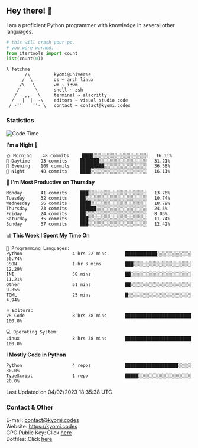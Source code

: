 ## Hey there! 👋
I am a proficient Python programmer with knowledge in several other languages.

```py
# this will crash your pc.
# you were warned.
from itertools import count
list(count(0))
```

```
λ fetchme
       /\         kyomi@universe
      /  \        os ~ arch linux
     /\   \       wm ~ i3wm
    /      \      shell ~ zsh
   /   ,,   \     terminal ~ alacritty
  /   |  |  -\    editors ~ visual studio code
 /_-''    ''-_\   contact ~ contact@kyomi.codes
```

### Statistics
<!--START_SECTION:waka-->
![Code Time](http://img.shields.io/badge/Code%20Time-156%20hrs%2026%20mins-blue)

**I'm a Night 🦉** 

```text
🌞 Morning    48 commits     ████░░░░░░░░░░░░░░░░░░░░░   16.11% 
🌆 Daytime    93 commits     ███████░░░░░░░░░░░░░░░░░░   31.21% 
🌃 Evening    109 commits    █████████░░░░░░░░░░░░░░░░   36.58% 
🌙 Night      48 commits     ████░░░░░░░░░░░░░░░░░░░░░   16.11%

```
📅 **I'm Most Productive on Thursday** 

```text
Monday       41 commits     ███░░░░░░░░░░░░░░░░░░░░░░   13.76% 
Tuesday      32 commits     ██░░░░░░░░░░░░░░░░░░░░░░░   10.74% 
Wednesday    56 commits     ████░░░░░░░░░░░░░░░░░░░░░   18.79% 
Thursday     73 commits     ██████░░░░░░░░░░░░░░░░░░░   24.5% 
Friday       24 commits     ██░░░░░░░░░░░░░░░░░░░░░░░   8.05% 
Saturday     35 commits     ███░░░░░░░░░░░░░░░░░░░░░░   11.74% 
Sunday       37 commits     ███░░░░░░░░░░░░░░░░░░░░░░   12.42%

```


📊 **This Week I Spent My Time On** 

```text
💬 Programming Languages: 
Python                   4 hrs 22 mins       ████████████░░░░░░░░░░░░░   50.74% 
JSON                     1 hr 3 mins         ███░░░░░░░░░░░░░░░░░░░░░░   12.29% 
INI                      58 mins             ██░░░░░░░░░░░░░░░░░░░░░░░   11.21% 
Other                    51 mins             ██░░░░░░░░░░░░░░░░░░░░░░░   9.85% 
TOML                     25 mins             █░░░░░░░░░░░░░░░░░░░░░░░░   4.94%

🔥 Editors: 
VS Code                  8 hrs 38 mins       █████████████████████████   100.0%

💻 Operating System: 
Linux                    8 hrs 38 mins       █████████████████████████   100.0%

```

**I Mostly Code in Python** 

```text
Python                   4 repos             ████████████████████░░░░░   80.0% 
TypeScript               1 repo              █████░░░░░░░░░░░░░░░░░░░░   20.0%

```



 Last Updated on 04/02/2023 18:35:38 UTC
<!--END_SECTION:waka-->

### Contact & Other
E-mail: contact@kyomi.codes<br>
Website: https://kyomi.codes<br>
GPG Public Key: Click [here](https://github.com/bitterteriyaki.gpg)<br>
Dotfiles: Click [here](https://github.com/bitterteriyaki/dotfiles)
